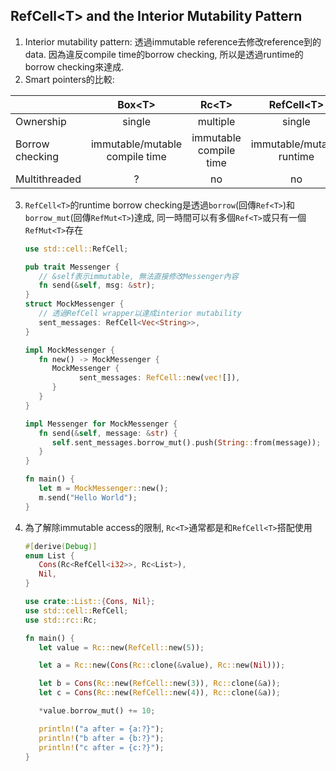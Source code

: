 ## RefCell\<T\> and the Interior Mutability Pattern
1. Interior mutability pattern: 透過immutable reference去修改reference到的data.
   因為違反compile time的borrow checking, 所以是透過runtime的borrow checking來達成.
2. Smart pointers的比較:

|                 |             Box\<T\>              |          Rc\<T\>          |         RefCell\<T\>         |
| --------------- | :-------------------------------: | :-----------------------: | :--------------------------: |
| Ownership       |              single               |         multiple          |            single            |
| Borrow checking | immutable/mutable<br>compile time | immutable<br>compile time | immutable/mutable<br>runtime |
| Multithreaded   |                 ?                 |            no             |              no              |

3. `RefCell<T>`的runtime borrow checking是透過`borrow`(回傳`Ref<T>`)和`borrow_mut`(回傳`RefMut<T>`)達成,
   同一時間可以有多個`Ref<T>`或只有一個`RefMut<T>`存在
   ```rust
   use std::cell::RefCell;

   pub trait Messenger {
      // &self表示immutable, 無法直接修改Messenger內容
      fn send(&self, msg: &str);
   }
   struct MockMessenger {
      // 透過RefCell wrapper以達成interior mutability
      sent_messages: RefCell<Vec<String>>,
   }

   impl MockMessenger {
      fn new() -> MockMessenger {
         MockMessenger {
               sent_messages: RefCell::new(vec![]),
         }
      }
   }

   impl Messenger for MockMessenger {
      fn send(&self, message: &str) {
         self.sent_messages.borrow_mut().push(String::from(message));
      }
   }

   fn main() {
      let m = MockMessenger::new();
      m.send("Hello World");
   }
   ```
4. 為了解除immutable access的限制, `Rc<T>`通常都是和`RefCell<T>`搭配使用
   ```rust
   #[derive(Debug)]
   enum List {
      Cons(Rc<RefCell<i32>>, Rc<List>),
      Nil,
   }

   use crate::List::{Cons, Nil};
   use std::cell::RefCell;
   use std::rc::Rc;

   fn main() {
      let value = Rc::new(RefCell::new(5));

      let a = Rc::new(Cons(Rc::clone(&value), Rc::new(Nil)));

      let b = Cons(Rc::new(RefCell::new(3)), Rc::clone(&a));
      let c = Cons(Rc::new(RefCell::new(4)), Rc::clone(&a));

      *value.borrow_mut() += 10;

      println!("a after = {a:?}");
      println!("b after = {b:?}");
      println!("c after = {c:?}");
   }
   ```
